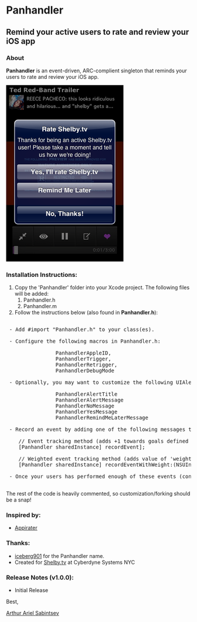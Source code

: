 # Panhandler

## Remind your active users to rate and review your iOS app

### About
**Panhandler** is an event-driven, ARC-complient singleton that reminds your users to rate and review your iOS app.

![Screenshot of Panhandler](https://github.com/ArtSabintsev/Panhandler/blob/master/screenshot.png?raw=true "Example Screenshot")

### Installation Instructions:

1. Copy the 'Panhandler' folder into your Xcode project. The following files will be added:
	1. Panhandler.h
	1. Panhandler.m
1. Follow the instructions below (also found in **Panhandler.h**):

<pre>

 - Add #import "Panhandler.h" to your class(es).
 
 - Configure the following macros in Panhandler.h:
 
                PanhandlerAppleID, 
                PanhandlerTrigger, 
                PanhandlerRetrigger, 
                PanhandlerDebugMode
                
 - Optionally, you may want to customize the following UIAlertView strings in Panhandler.h:
 
 				PanhandlerAlertTitle
 				PanhandlerAlertMessage
 				PanhandlerNoMessage
 				PanhandlerYesMessage
 				PanhandlerRemindMeLaterMessage
 
 - Record an event by adding one of the following messages to a signficant event:
 
 	// Event tracking method (adds +1 towards goals defined by trigger macros)
	[Panhandler sharedInstance] recordEvent]; 
 
 	// Weighted event tracking method (adds value of 'weight' towards goals defined by triggers)
    [Panhandler sharedInstance] recordEventWithWeight:(NSUInteger)weight]; 

 - Once your users has performed enough of these events (condition defined by triggers), a UIAlertView will pop up, asking your users to rate and review your app.

</pre>

The rest of the code is heavily commented, so customization/forking should be a snap!

### Inspired by:
- [Appirater](http://github.com/arashpayan/appirater/) 

### Thanks:
- [iceberg901](http://github.com/iceberg901/) for the Panhandler name.
- Created for [Shelby.tv](http://www.shelby.tv) at Cyberdyne Systems NYC

###  Release Notes (v1.0.0):
- Initial Release

Best,

[Arthur Ariel Sabintsev](http://www.sabintsev.com)  